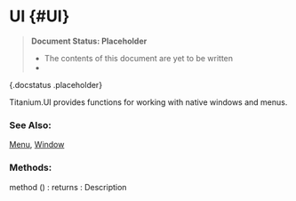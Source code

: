 UI {#UI}
========

> **Document Status: Placeholder**  
> - The contents of this document are yet to be written  
> -
{.docstatus .placeholder}

Titanium.UI provides functions for working with native windows and menus.

### See Also:

[Menu][], [Window][]

### Methods:

method () : returns
: Description


[Menu]: /UI/Menu
[Window]: /UI/Window
